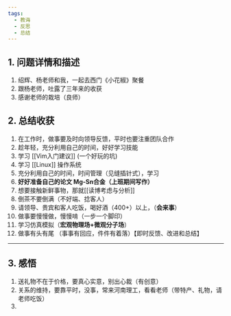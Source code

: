 ```yaml
---
tags:
  - 教诲
  - 反思
  - 总结
---
```


## 1. 问题详情和描述 
1. 绍辉、杨老师和我，一起去西门《小花椒》聚餐
2. 跟杨老师，吐露了三年来的收获
3. 感谢老师的栽培（良师）

## 2. 总结收获 
1. 在工作时，做事要及时向领导反馈，平时也要注重团队合作
2. 趁年轻，充分利用自己的时间，好好学习技能
3. 学习 [[Vim入门建议]] (一个好玩的坑)
4. 学习 [[Linux]] 操作系统
5. 充分利用自己的时间，时间管理（见缝插针式），学习
6. **好好准备自己的论文 Mg-Sn合金（上班期间写作）**
7. 想要接触新鲜事物，那就[[读博考虑与分析]]
8. 倒茶不要倒满（不好端、捻客人）
9. 请领导、贵宾和客人吃饭，喝好酒（400+）以上，（**会来事**）
10. 做事要慢慢做，慢慢啃（一步一个脚印）
11. 学习仿真模拟（**宏观物理场+微观分子场**）
12. 做事有头有尾 （事事有回应，件件有着落）【即时反馈、改进和总结】
---
## 3. 感悟 
1. 送礼物不在于价格，要真心实意，别出心裁（有创意）
2. 关系的维持，要靠平时，没事，常来河南理工，看看老师（带特产、礼物，请老师吃饭）
3. 


